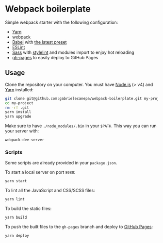 # Webpack boilerplate

Simple webpack starter with the following configuration:

-   [Yarn](https://yarnpkg.com)
-   [webpack](https://webpack.js.org)
-   [Babel](https://babeljs.io) with [the latest preset](https://babeljs.io/docs/en/babel-preset-env)
-   [ESLint](https://eslint.org)
-   [Sass](http://sass-lang.com) with [stylelint](https://stylelint.io) and modules import to enjoy hot reloading
-   [gh-pages](https://www.npmjs.com/package/gh-pages) to easily deploy to GitHub Pages

## Usage

Clone the repository on your computer. You must have [Node.js](https://nodejs.org) (> v4) and [Yarn](https://yarnpkg.com/lang/en/docs/install) installed:

```bash
git clone git@github.com:gabrielecanepa/webpack-boilerplate.git my-project
cd my-project
rm -rf .git
yarn install
yarn upgrade
```

Make sure to have `./node_modules/.bin` in your `$PATH`. This way you can run your server with:

```bash
webpack-dev-server
```

### Scripts

Some scripts are already provided in your `package.json`.

To start a local server on port `8080`:

```bash
yarn start
```

To lint all the JavaScript and CSS/SCSS files:

```bash
yarn lint
```

To build the static files:

```bash
yarn build
```

To push the built files to the `gh-pages` branch and deploy to [GitHub Pages](https://pages.github.com):

```bash
yarn deploy
```
